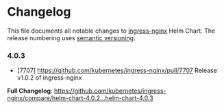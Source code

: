 # Changelog

This file documents all notable changes to [ingress-nginx](https://github.com/kubernetes/ingress-nginx) Helm Chart. The release numbering uses [semantic versioning](http://semver.org).

### 4.0.3

* [7707] https://github.com/kubernetes/ingress-nginx/pull/7707 Release v1.0.2 of ingress-nginx

**Full Changelog**: https://github.com/kubernetes/ingress-nginx/compare/helm-chart-4.0.2...helm-chart-4.0.3
